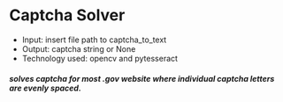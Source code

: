 # Captcha Solver

* Input: insert file path to captcha_to_text
* Output: captcha string or None
* Technology used: opencv and pytesseract 

##### solves captcha for most .gov website where individual captcha letters are evenly spaced.


